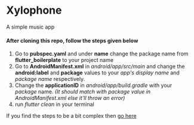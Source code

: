 # Xylophone

A simple music app

#### After cloning this repo, follow the steps given below
1. Go to **pubspec.yaml** and under **name** change the package name from **flutter_boilerplate** to your project name 
2. Go to **AndroidManifest.xml** in _android/app/src/main_ and change the **android:label** and **package** values to your _app's display name_ and _package name_ respectively.
3. Change the **applicationID** in _android/app/build.gradle_ with your _package_ name. *(It should match with _package_ value in _AndroidManifest.xml_ else it'll throw an error)*
4. run _flutter clean_ in your terminal

If you find the steps to be a bit complex then [go here]

[go here]: https://stackoverflow.com/questions/51534616/how-to-change-package-name-in-flutter
